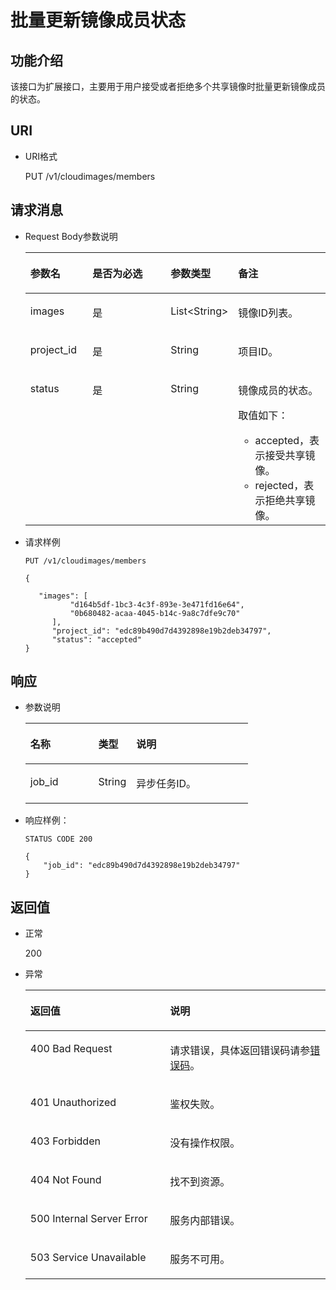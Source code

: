 # 批量更新镜像成员状态<a name="ZH-CN_TOPIC_0036994323"></a>

## 功能介绍<a name="section11046056154747"></a>

该接口为扩展接口，主要用于用户接受或者拒绝多个共享镜像时批量更新镜像成员的状态。

## URI<a name="section66620681154747"></a>

-   URI格式

    PUT /v1/cloudimages/members


## 请求消息<a name="section29704853154747"></a>

-   Request Body参数说明

    <a name="table23910047154747"></a>
    <table><thead align="left"><tr id="row24965460154747"><th class="cellrowborder" valign="top" width="20.86%" id="mcps1.1.5.1.1"><p id="p8936346154747"><a name="p8936346154747"></a><a name="p8936346154747"></a>参数名</p>
    </th>
    <th class="cellrowborder" valign="top" width="27.439999999999998%" id="mcps1.1.5.1.2"><p id="p4072498116916"><a name="p4072498116916"></a><a name="p4072498116916"></a>是否为必选</p>
    </th>
    <th class="cellrowborder" valign="top" width="20.669999999999998%" id="mcps1.1.5.1.3"><p id="p52755425154747"><a name="p52755425154747"></a><a name="p52755425154747"></a>参数类型</p>
    </th>
    <th class="cellrowborder" valign="top" width="31.03%" id="mcps1.1.5.1.4"><p id="p57477321154747"><a name="p57477321154747"></a><a name="p57477321154747"></a>备注</p>
    </th>
    </tr>
    </thead>
    <tbody><tr id="row25151394154747"><td class="cellrowborder" valign="top" width="20.86%" headers="mcps1.1.5.1.1 "><p id="p503796569524"><a name="p503796569524"></a><a name="p503796569524"></a>images</p>
    </td>
    <td class="cellrowborder" valign="top" width="27.439999999999998%" headers="mcps1.1.5.1.2 "><p id="p542203749524"><a name="p542203749524"></a><a name="p542203749524"></a>是</p>
    </td>
    <td class="cellrowborder" valign="top" width="20.669999999999998%" headers="mcps1.1.5.1.3 "><p id="p297741849524"><a name="p297741849524"></a><a name="p297741849524"></a>List&lt;String&gt;</p>
    </td>
    <td class="cellrowborder" valign="top" width="31.03%" headers="mcps1.1.5.1.4 "><p id="p628987279524"><a name="p628987279524"></a><a name="p628987279524"></a>镜像ID列表。</p>
    </td>
    </tr>
    <tr id="row97255929413"><td class="cellrowborder" valign="top" width="20.86%" headers="mcps1.1.5.1.1 "><p id="p178181919524"><a name="p178181919524"></a><a name="p178181919524"></a>project_id</p>
    </td>
    <td class="cellrowborder" valign="top" width="27.439999999999998%" headers="mcps1.1.5.1.2 "><p id="p339873569524"><a name="p339873569524"></a><a name="p339873569524"></a>是</p>
    </td>
    <td class="cellrowborder" valign="top" width="20.669999999999998%" headers="mcps1.1.5.1.3 "><p id="p15124339524"><a name="p15124339524"></a><a name="p15124339524"></a>String</p>
    </td>
    <td class="cellrowborder" valign="top" width="31.03%" headers="mcps1.1.5.1.4 "><p id="p553982639524"><a name="p553982639524"></a><a name="p553982639524"></a>项目ID。</p>
    </td>
    </tr>
    <tr id="row387653339418"><td class="cellrowborder" valign="top" width="20.86%" headers="mcps1.1.5.1.1 "><p id="p529068859524"><a name="p529068859524"></a><a name="p529068859524"></a>status</p>
    </td>
    <td class="cellrowborder" valign="top" width="27.439999999999998%" headers="mcps1.1.5.1.2 "><p id="p575993249524"><a name="p575993249524"></a><a name="p575993249524"></a>是</p>
    </td>
    <td class="cellrowborder" valign="top" width="20.669999999999998%" headers="mcps1.1.5.1.3 "><p id="p350336309524"><a name="p350336309524"></a><a name="p350336309524"></a>String</p>
    </td>
    <td class="cellrowborder" valign="top" width="31.03%" headers="mcps1.1.5.1.4 "><p id="p25826739537"><a name="p25826739537"></a><a name="p25826739537"></a>镜像成员的状态。</p>
    <p id="p166859539539"><a name="p166859539539"></a><a name="p166859539539"></a>取值如下：</p>
    <a name="ul346242429557"></a><a name="ul346242429557"></a><ul id="ul346242429557"><li>accepted，表示接受共享镜像。</li><li>rejected，表示拒绝共享镜像。</li></ul>
    </td>
    </tr>
    </tbody>
    </table>

-   请求样例

    ```
    PUT /v1/cloudimages/members
    ```

    ```
    {
       
       "images": [
              "d164b5df-1bc3-4c3f-893e-3e471fd16e64",
              "0b680482-acaa-4045-b14c-9a8c7dfe9c70"
          ],
          "project_id": "edc89b490d7d4392898e19b2deb34797",
          "status": "accepted"
    }
    ```


## 响应<a name="section42338041154747"></a>

-   参数说明

    <a name="table1858875391115"></a>
    <table><thead align="left"><tr id="row5097995091115"><th class="cellrowborder" valign="top" width="30.486951304869514%" id="mcps1.1.4.1.1"><p id="p3573529991115"><a name="p3573529991115"></a><a name="p3573529991115"></a>名称</p>
    </th>
    <th class="cellrowborder" valign="top" width="17.078292170782923%" id="mcps1.1.4.1.2"><p id="p4803685091115"><a name="p4803685091115"></a><a name="p4803685091115"></a>类型</p>
    </th>
    <th class="cellrowborder" valign="top" width="52.434756524347556%" id="mcps1.1.4.1.3"><p id="p6577961291115"><a name="p6577961291115"></a><a name="p6577961291115"></a>说明</p>
    </th>
    </tr>
    </thead>
    <tbody><tr id="row2654833891115"><td class="cellrowborder" valign="top" width="30.486951304869514%" headers="mcps1.1.4.1.1 "><p id="p293180691115"><a name="p293180691115"></a><a name="p293180691115"></a>job_id</p>
    </td>
    <td class="cellrowborder" valign="top" width="17.078292170782923%" headers="mcps1.1.4.1.2 "><p id="p4244468991115"><a name="p4244468991115"></a><a name="p4244468991115"></a>String</p>
    </td>
    <td class="cellrowborder" valign="top" width="52.434756524347556%" headers="mcps1.1.4.1.3 "><p id="p1546781891115"><a name="p1546781891115"></a><a name="p1546781891115"></a>异步任务ID。</p>
    </td>
    </tr>
    </tbody>
    </table>

-   响应样例：

    ```
    STATUS CODE 200
    ```

    ```
    {
        "job_id": "edc89b490d7d4392898e19b2deb34797"
    }
    ```


## 返回值<a name="section40084941"></a>

-   正常

    200

-   异常

    <a name="table1069408417333"></a>
    <table><thead align="left"><tr id="row4772021317333"><th class="cellrowborder" valign="top" width="46.54%" id="mcps1.1.3.1.1"><p id="p4013206717333"><a name="p4013206717333"></a><a name="p4013206717333"></a>返回值</p>
    </th>
    <th class="cellrowborder" valign="top" width="53.459999999999994%" id="mcps1.1.3.1.2"><p id="p2947196917333"><a name="p2947196917333"></a><a name="p2947196917333"></a>说明</p>
    </th>
    </tr>
    </thead>
    <tbody><tr id="row3841925517333"><td class="cellrowborder" valign="top" width="46.54%" headers="mcps1.1.3.1.1 "><p id="p2495195017333"><a name="p2495195017333"></a><a name="p2495195017333"></a>400 Bad Request</p>
    </td>
    <td class="cellrowborder" valign="top" width="53.459999999999994%" headers="mcps1.1.3.1.2 "><p id="p784206117333"><a name="p784206117333"></a><a name="p784206117333"></a>请求错误，具体返回错误码请参<a href="错误码.md">错误码</a>。</p>
    </td>
    </tr>
    <tr id="row3122722917333"><td class="cellrowborder" valign="top" width="46.54%" headers="mcps1.1.3.1.1 "><p id="p4637763817333"><a name="p4637763817333"></a><a name="p4637763817333"></a>401 Unauthorized</p>
    </td>
    <td class="cellrowborder" valign="top" width="53.459999999999994%" headers="mcps1.1.3.1.2 "><p id="p6560116717333"><a name="p6560116717333"></a><a name="p6560116717333"></a>鉴权失败。</p>
    </td>
    </tr>
    <tr id="row5353959117333"><td class="cellrowborder" valign="top" width="46.54%" headers="mcps1.1.3.1.1 "><p id="p4173958717333"><a name="p4173958717333"></a><a name="p4173958717333"></a>403 Forbidden</p>
    </td>
    <td class="cellrowborder" valign="top" width="53.459999999999994%" headers="mcps1.1.3.1.2 "><p id="p2546341217333"><a name="p2546341217333"></a><a name="p2546341217333"></a>没有操作权限。</p>
    </td>
    </tr>
    <tr id="row5197513192250"><td class="cellrowborder" valign="top" width="46.54%" headers="mcps1.1.3.1.1 "><p id="p21898657192252"><a name="p21898657192252"></a><a name="p21898657192252"></a>404 Not Found</p>
    </td>
    <td class="cellrowborder" valign="top" width="53.459999999999994%" headers="mcps1.1.3.1.2 "><p id="p28960832192252"><a name="p28960832192252"></a><a name="p28960832192252"></a>找不到资源。</p>
    </td>
    </tr>
    <tr id="row2784412417333"><td class="cellrowborder" valign="top" width="46.54%" headers="mcps1.1.3.1.1 "><p id="p4078159117333"><a name="p4078159117333"></a><a name="p4078159117333"></a>500 Internal Server Error</p>
    </td>
    <td class="cellrowborder" valign="top" width="53.459999999999994%" headers="mcps1.1.3.1.2 "><p id="p1497458717333"><a name="p1497458717333"></a><a name="p1497458717333"></a>服务内部错误。</p>
    </td>
    </tr>
    <tr id="row55355517333"><td class="cellrowborder" valign="top" width="46.54%" headers="mcps1.1.3.1.1 "><p id="p4483799017333"><a name="p4483799017333"></a><a name="p4483799017333"></a>503 Service Unavailable</p>
    </td>
    <td class="cellrowborder" valign="top" width="53.459999999999994%" headers="mcps1.1.3.1.2 "><p id="p799858217333"><a name="p799858217333"></a><a name="p799858217333"></a>服务不可用。</p>
    </td>
    </tr>
    </tbody>
    </table>


